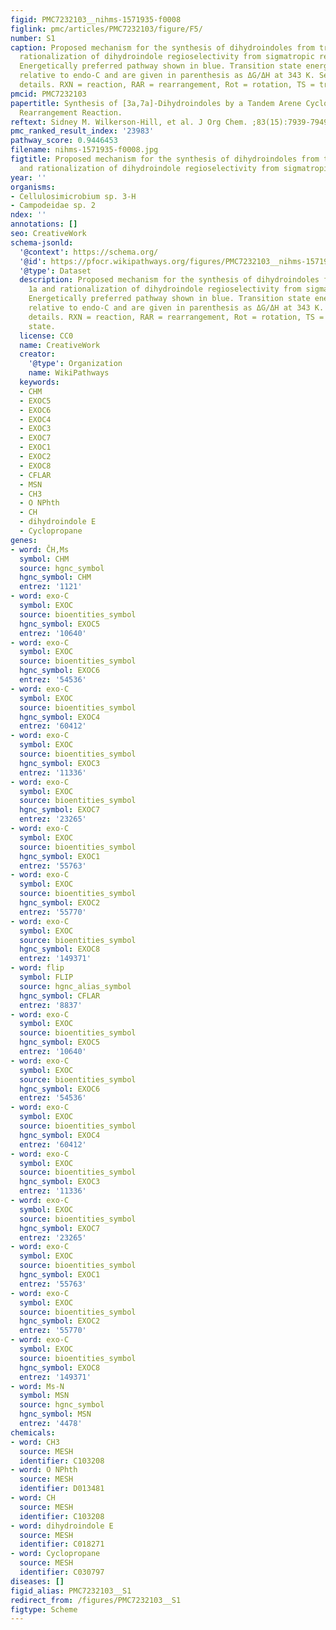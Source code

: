 ```yaml
---
figid: PMC7232103__nihms-1571935-f0008
figlink: pmc/articles/PMC7232103/figure/F5/
number: S1
caption: Proposed mechanism for the synthesis of dihydroindoles from triazole 1a and
  rationalization of dihydroindole regioselectivity from sigmatropic rearrangements.
  Energetically preferred pathway shown in blue. Transition state energies are calculated
  relative to endo-C and are given in parenthesis as ΔG/ΔH at 343 K. See the  for
  details. RXN = reaction, RAR = rearrangement, Rot = rotation, TS = transition state.
pmcid: PMC7232103
papertitle: Synthesis of [3a,7a]-Dihydroindoles by a Tandem Arene Cyclopropanation/3,5-Sigmatropic
  Rearrangement Reaction.
reftext: Sidney M. Wilkerson-Hill, et al. J Org Chem. ;83(15):7939-7949.
pmc_ranked_result_index: '23983'
pathway_score: 0.9446453
filename: nihms-1571935-f0008.jpg
figtitle: Proposed mechanism for the synthesis of dihydroindoles from triazole 1a
  and rationalization of dihydroindole regioselectivity from sigmatropic rearrangements
year: ''
organisms:
- Cellulosimicrobium sp. 3-H
- Campodeidae sp. 2
ndex: ''
annotations: []
seo: CreativeWork
schema-jsonld:
  '@context': https://schema.org/
  '@id': https://pfocr.wikipathways.org/figures/PMC7232103__nihms-1571935-f0008.html
  '@type': Dataset
  description: Proposed mechanism for the synthesis of dihydroindoles from triazole
    1a and rationalization of dihydroindole regioselectivity from sigmatropic rearrangements.
    Energetically preferred pathway shown in blue. Transition state energies are calculated
    relative to endo-C and are given in parenthesis as ΔG/ΔH at 343 K. See the  for
    details. RXN = reaction, RAR = rearrangement, Rot = rotation, TS = transition
    state.
  license: CC0
  name: CreativeWork
  creator:
    '@type': Organization
    name: WikiPathways
  keywords:
  - CHM
  - EXOC5
  - EXOC6
  - EXOC4
  - EXOC3
  - EXOC7
  - EXOC1
  - EXOC2
  - EXOC8
  - CFLAR
  - MSN
  - CH3
  - O NPhth
  - CH
  - dihydroindole E
  - Cyclopropane
genes:
- word: ČH,Ms
  symbol: CHM
  source: hgnc_symbol
  hgnc_symbol: CHM
  entrez: '1121'
- word: exo-C
  symbol: EXOC
  source: bioentities_symbol
  hgnc_symbol: EXOC5
  entrez: '10640'
- word: exo-C
  symbol: EXOC
  source: bioentities_symbol
  hgnc_symbol: EXOC6
  entrez: '54536'
- word: exo-C
  symbol: EXOC
  source: bioentities_symbol
  hgnc_symbol: EXOC4
  entrez: '60412'
- word: exo-C
  symbol: EXOC
  source: bioentities_symbol
  hgnc_symbol: EXOC3
  entrez: '11336'
- word: exo-C
  symbol: EXOC
  source: bioentities_symbol
  hgnc_symbol: EXOC7
  entrez: '23265'
- word: exo-C
  symbol: EXOC
  source: bioentities_symbol
  hgnc_symbol: EXOC1
  entrez: '55763'
- word: exo-C
  symbol: EXOC
  source: bioentities_symbol
  hgnc_symbol: EXOC2
  entrez: '55770'
- word: exo-C
  symbol: EXOC
  source: bioentities_symbol
  hgnc_symbol: EXOC8
  entrez: '149371'
- word: flip
  symbol: FLIP
  source: hgnc_alias_symbol
  hgnc_symbol: CFLAR
  entrez: '8837'
- word: exo-C
  symbol: EXOC
  source: bioentities_symbol
  hgnc_symbol: EXOC5
  entrez: '10640'
- word: exo-C
  symbol: EXOC
  source: bioentities_symbol
  hgnc_symbol: EXOC6
  entrez: '54536'
- word: exo-C
  symbol: EXOC
  source: bioentities_symbol
  hgnc_symbol: EXOC4
  entrez: '60412'
- word: exo-C
  symbol: EXOC
  source: bioentities_symbol
  hgnc_symbol: EXOC3
  entrez: '11336'
- word: exo-C
  symbol: EXOC
  source: bioentities_symbol
  hgnc_symbol: EXOC7
  entrez: '23265'
- word: exo-C
  symbol: EXOC
  source: bioentities_symbol
  hgnc_symbol: EXOC1
  entrez: '55763'
- word: exo-C
  symbol: EXOC
  source: bioentities_symbol
  hgnc_symbol: EXOC2
  entrez: '55770'
- word: exo-C
  symbol: EXOC
  source: bioentities_symbol
  hgnc_symbol: EXOC8
  entrez: '149371'
- word: Ms-N
  symbol: MSN
  source: hgnc_symbol
  hgnc_symbol: MSN
  entrez: '4478'
chemicals:
- word: CH3
  source: MESH
  identifier: C103208
- word: O NPhth
  source: MESH
  identifier: D013481
- word: CH
  source: MESH
  identifier: C103208
- word: dihydroindole E
  source: MESH
  identifier: C018271
- word: Cyclopropane
  source: MESH
  identifier: C030797
diseases: []
figid_alias: PMC7232103__S1
redirect_from: /figures/PMC7232103__S1
figtype: Scheme
---
```

